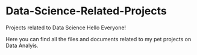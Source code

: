 # Data-Science-Related-Projects
Projects related to Data Science
Hello Everyone!

Here you can find all the files and documents related to my pet projects on Data Analyis.
